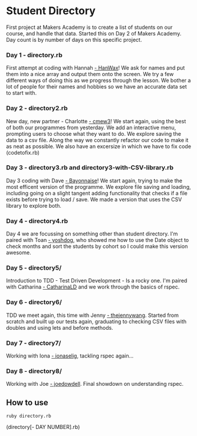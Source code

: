 Student Directory
=================

First project at Makers Academy is to create a list of students on our course, and handle that data.
Started this on Day 2 of Makers Academy. Day count is by number of days on this specific project.

### Day 1 - directory.rb
First attempt at coding with Hannah [- HanWax](https://github.com/HanWax)! We ask for names and put them into a nice array and output them onto the screen. We try a few different ways of doing this as we progress through the lesson. We bother a lot of people for their names and hobbies so we have an accurate data set to start with.

### Day 2 - directory2.rb
New day, new partner - Charlotte [- cmew3](https://github.com/cmew3)! We start again, using the best of both our programmes from yesterday. We add an interactive menu, prompting users to choose what they want to do. We explore saving the data to a csv file. Along the way we constantly refactor our code to make it as neat as possible. We also have an excersize in which we have to fix code (codetofix.rb)

### Day 3 - directory3.rb and directory3-with-CSV-library.rb
Day 3 coding with Dave [- Bayonnaise](https://github.com/Bayonnaise)! We start again, trying to make the most efficent version of the programme. We explore file saving and loading, including going on a slight tangent adding functionality that checks if a file exists before trying to load / save. We made a version that uses the CSV library to explore both.

### Day 4 - directory4.rb
Day 4 we are focussing on something other than student directory. I'm paired with Toan [- yoshdog](https://github.com/yoshdog), who showed me how to use the Date object to check months and sort the students by cohort so I could make this version awesome.

### Day 5 - directory5/
Introduction to TDD - Test Driven Development - Is a rocky one. I'm paired with Catharina [- CatharinaLD](https://github.com/CatharinaLD) and we work through the basics of rspec.

### Day 6 - directory6/
TDD we meet again, this time with Jenny [- thejennywang](https://github.com/thejennywang). Started from scratch and built up our tests again, graduating to checking CSV files with doubles and using lets and before methods.

### Day 7 - directory7/
Working with Iona [- ionaselig](https://github.com/ionaselig), tackling rspec again...

### Day 8 - directory8/
Working with Joe [- joedowdell](https://github.com/joedowdell). Final showdown on understanding rspec.



How to use
----------
```shell
ruby directory.rb
```
(directory[- DAY NUMBER].rb)
